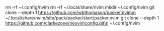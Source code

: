 rm -rf ~/.config/nvim
rm -rf ~/.local/share/nvim
mkdir ~/.config/nvim
git clone --depth 1 https://github.com/wbthomason/packer.nvim\n ~/.local/share/nvim/site/pack/packer/start/packer.nvim
git clone --depth 1 https://github.com/clarkezone/neovimconfig.git\n ~/.config/nvim
